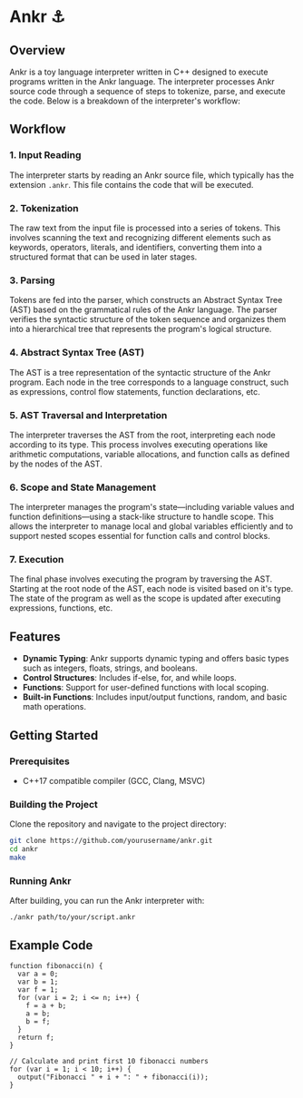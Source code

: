 # Ankr :anchor:

## Overview

Ankr is a toy language interpreter written in C++ designed to execute programs written in the Ankr language. The interpreter processes Ankr source code through a sequence of steps to tokenize, parse, and execute the code. Below is a breakdown of the interpreter's workflow:

## Workflow

### 1. Input Reading

The interpreter starts by reading an Ankr source file, which typically has the extension `.ankr`. This file contains the code that will be executed.

### 2. Tokenization

The raw text from the input file is processed into a series of tokens. This involves scanning the text and recognizing different elements such as keywords, operators, literals, and identifiers, converting them into a structured format that can be used in later stages.

### 3. Parsing

Tokens are fed into the parser, which constructs an Abstract Syntax Tree (AST) based on the grammatical rules of the Ankr language. The parser verifies the syntactic structure of the token sequence and organizes them into a hierarchical tree that represents the program's logical structure.

### 4. Abstract Syntax Tree (AST)

The AST is a tree representation of the syntactic structure of the Ankr program. Each node in the tree corresponds to a language construct, such as expressions, control flow statements, function declarations, etc.

### 5. AST Traversal and Interpretation

The interpreter traverses the AST from the root, interpreting each node according to its type. This process involves executing operations like arithmetic computations, variable allocations, and function calls as defined by the nodes of the AST.

### 6. Scope and State Management

The interpreter manages the program's state—including variable values and function definitions—using a stack-like structure to handle scope. This allows the interpreter to manage local and global variables efficiently and to support nested scopes essential for function calls and control blocks.

### 7. Execution

The final phase involves executing the program by traversing the AST. Starting at the root node of the AST, each node is visited based on it's type. The state of the program as well as the scope is updated after executing expressions, functions, etc.

## Features

- **Dynamic Typing**: Ankr supports dynamic typing and offers basic types such as integers, floats, strings, and booleans.
- **Control Structures**: Includes if-else, for, and while loops.
- **Functions**: Support for user-defined functions with local scoping.
- **Built-in Functions**: Includes input/output functions, random, and basic math operations.

## Getting Started

### Prerequisites

- C++17 compatible compiler (GCC, Clang, MSVC)

### Building the Project

Clone the repository and navigate to the project directory:

```bash
git clone https://github.com/yourusername/ankr.git
cd ankr
make
```

### Running Ankr

After building, you can run the Ankr interpreter with:

```
./ankr path/to/your/script.ankr
```

## Example Code

```
function fibonacci(n) {
  var a = 0;
  var b = 1;
  var f = 1;
  for (var i = 2; i <= n; i++) {
    f = a + b;
    a = b;
    b = f;
  }
  return f;
}

// Calculate and print first 10 fibonacci numbers
for (var i = 1; i < 10; i++) {
  output("Fibonacci " + i + ": " + fibonacci(i));
}
```
